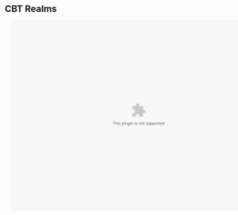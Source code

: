 <html>
  <head>
    <meta name="viewport" content="width=device-width, initial-scale=1">
    <link rel="stylesheet" href="index.css">
    <title>CBT Realms</title>
    <h1>CBT Realms</h1>
      <div class='ripple-background'>
      <div class='circle xxlarge shade1'></div>
      <div class='circle xlarge shade2'></div>
      <div class='circle large shade3'></div>
      <div class='circle mediun shade4'></div>
      <div class='circle small shade5'></div>
    </div>
  </head>
  <body>
    <center>
    <object>
      <div style="position:relative;">
      <div style="position:absolute; top:0px; left:20px; z-index:1; padding:0px;">
      <embed src="https://cbtrealms.github.io/CBTRealms.swf" 
             width="800" 
             height="600" 
             pluginspace="http://www.macromedia.com/go/getflashplayer"
             >
      </div>
      </div>
      </center>
      </body>
</html>
